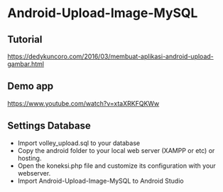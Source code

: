# Android-Upload-Image-MySQL

## Tutorial ##
https://dedykuncoro.com/2016/03/membuat-aplikasi-android-upload-gambar.html

## Demo app ##
https://www.youtube.com/watch?v=xtaXRKFQKWw

## Settings Database ##
* Import volley_upload.sql to your database
* Copy the android folder to your local web server (XAMPP or etc) or hosting.
* Open the koneksi.php file and customize its configuration with your webserver.
* Import Android-Upload-Image-MySQL to Android Studio